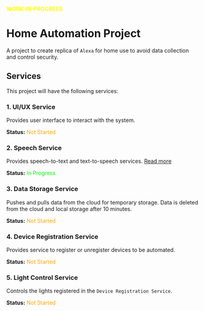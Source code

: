**<span style="color:yellow">WORK-IN-PROGRESS</span>**

# Home Automation Project
A project to create replica of `Alexa` for home use to avoid data collection and control security.

## Services
This project will have the following services:

### 1. UI/UX Service
Provides user interface to interact with the system. 
<p>
<b>Status:</b> <span style="color:orange">Not Started</span>
</p>

### 2. Speech Service
Provides speech-to-text and text-to-speech services.
[Read more](./speech_service/README.md)
<p>
<b>Status:</b> <span style="color:lime">In Progress</span>
</p>

### 3. Data Storage Service
Pushes and pulls data from the cloud for temporary storage. Data is deleted from the cloud and local storage after 10 minutes.
<p>
<b>Status:</b> <span style="color:orange">Not Started</span>
</p>

### 4. Device Registration Service
Provides service to register or unregister devices to be automated.
<p>
<b>Status:</b> <span style="color:orange">Not Started</span>
</p>

### 5. Light Control Service 
Controls the lights registered in the `Device Registration Service`.
<p>
<b>Status:</b> <span style="color:orange">Not Started</span>
</p>